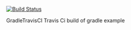 [![Build Status](https://travis-ci.org/Chokkar-G/GradleTravisCI.svg?branch=master)](https://travis-ci.org/Chokkar-G/GradleTravisCI)

GradleTravisCI
Travis Ci build of gradle example
